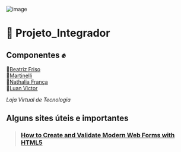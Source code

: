 ![image](https://user-images.githubusercontent.com/106767564/178024330-3f7b36d8-a161-4411-9a6d-42db4c14b697.png)  
# :pushpin: Projeto_Integrador
## Componentes  :fist:
🔗[Beatriz Friso](https://github.com/beatrizfriso)\
🔗[Martinelli](https://github.com/martinelli105)\
🔗[Nathalia França](https://github.com/nathrfranca)\
🔗[Luan Victor](https://github.com/LuanME)


*Loja Virtual de Tecnologia*

## Alguns sites úteis e importantes

> ### [How to Create and Validate Modern Web Forms with HTML5](https://www.freecodecamp.org/news/create-and-validate-modern-web-forms-html5/)
